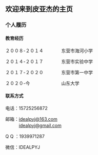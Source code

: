 ## 欢迎来到皮亚杰的主页
### 个人履历
#### 教育经历
２００８-２０１４　　　　东营市海河小学  

２０１４-２０１７　　　　东营市实验中学  

２０１７-２０２０　　　　东营市第一中学  

２０２０-今　　　　　　　山东大学  

#### 联系方式
电话：15725256872  

邮箱：idealpyj@163.com  
　　　idealpyj@gmail.com  
   
Q Q ：1939971287  

微信：IDEALPYJ
